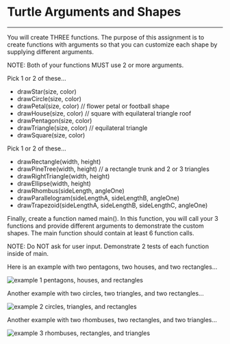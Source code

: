 # Turtle Arguments and Shapes
---

You will create THREE functions. The purpose of this assignment is to create functions with arguments so that you can customize each shape by supplying different arguments.

NOTE: Both of your functions MUST use 2 or more arguments.

Pick 1 or 2 of these...

  - drawStar(size, color)
  - drawCircle(size, color)
  - drawPetal(size, color) // flower petal or football shape
  - drawHouse(size, color) // square with equilateral triangle roof
  - drawPentagon(size, color)
  - drawTriangle(size, color) // equilateral triangle
  - drawSquare(size, color)

Pick 1 or 2 of these...

  - drawRectangle(width, height)
  - drawPineTree(width, height) // a rectangle trunk and 2 or 3 triangles
  - drawRightTriangle(width, height)
  - drawEllipse(width, height)
  - drawRhombus(sideLength, angleOne)
  - drawParallelogram(sideLengthA, sideLengthB, angleOne)
  - drawTrapezoid(sideLengthA, sideLengthB, sideLengthC, angleOne)

Finally, create a function named main(). In this function, you will call your 3 functions and provide different arguments to demonstrate the custom shapes. The main function should contain at least 6 function calls.

NOTE: Do NOT ask for user input. Demonstrate 2 tests of each function inside of main.

Here is an example with two pentagons, two houses, and two rectangles...

![example 1 pentagons, houses, and rectangles](/trtArguments1.png)

Another example with two circles, two triangles, and two rectangles...

![example 2 circles, triangles, and rectangles](/trtArguments2.png)

Another example with two rhombuses, two rectangles, and two triangles...

![example 3 rhombuses, rectangles, and triangles](/trtArguments3.png)